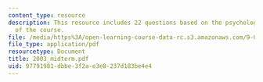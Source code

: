 ```yaml
---
content_type: resource
description: This resource includes 22 questions based on the psychological understanding
  of the course.
file: /media/https%3A/open-learning-course-data-rc.s3.amazonaws.com/9-00-introduction-to-psychology-fall-2004/97791981dbbe3f2ae3e8237d183be4e4_2003_midterm.pdf
file_type: application/pdf
resourcetype: Document
title: 2003_midterm.pdf
uid: 97791981-dbbe-3f2a-e3e8-237d183be4e4
---
```

